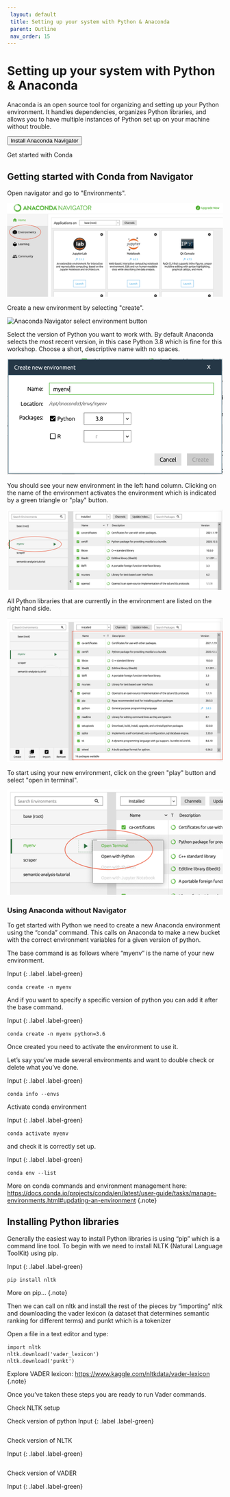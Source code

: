 ```yaml
---
 layout: default
 title: Setting up your system with Python & Anaconda
 parent: Outline
 nav_order: 15
---
```


# Setting up your system with Python & Anaconda

Anaconda is an open source tool for organizing and setting up your Python environment. It handles dependencies, organizes Python libraries, and allows you to have multiple instances of Python set up on your machine without trouble.

<a href="https://www.anaconda.com/products/individual"><button>Install Anaconda Navigator</button></a>

Get started with Conda

## Getting started with Conda from Navigator
Open navigator and go to "Environments".

![Anaconda Navigator first screen](content/images/anaconda-navigator.png)

Create a new environment by selecting "create".

![Anaconda Navigator select environment button](content/images/anaconda-navigator-env.png)

Select the version of Python you want to work with. By default Anaconda selects the most recent version, in this case Python 3.8 which is fine for this workshop. Choose a short, descriptive name with no spaces.

![Anaconda Navigator choose type of python](content/images/anaconda-navigator-env-choose-python.png)

You should see your new environment in the left hand column. Clicking on the name of the environment activates the environment which is indicated by a green triangle or "play" button.

![Anaconda Navigator activate environment](content/images/anaconda-navigator-myenv-activate.png)

All Python libraries that are currently in the environment are listed on the right hand side.

![Anaconda Navigator list of packages on right hand side of screen](content/images/anaconda-navigator-myenv-packages.png)

To start using your new environment, click on the green "play" button and select "open in terminal".

![Anaconda Navigator open in terminal](content/images/anaconda-navigator-myenv-terminal.png)

### Using Anaconda without Navigator

To get started with Python we need to create a new Anaconda environment using the “conda” command. This calls on Anaconda to make a new bucket with the correct environment variables for a given version of python.

The base command is as follows where “myenv” is the name of your new environment.

Input
{: .label .label-green}
~~~
conda create -n myenv
~~~

And if you want to specify a specific version of python you can add it after the base command.

Input
{: .label .label-green}
~~~
conda create -n myenv python=3.6
~~~

Once created you need to activate the environment to use it.

Let’s say you’ve made several environments and want to double check or delete what you’ve done.

Input
{: .label .label-green}
~~~
conda info --envs
~~~

Activate conda environment

Input
{: .label .label-green}
~~~
conda activate myenv
~~~

and check it is correctly set up.

Input
{: .label .label-green}
~~~
conda env --list
~~~

More on conda commands and environment management here: https://docs.conda.io/projects/conda/en/latest/user-guide/tasks/manage-environments.html#updating-an-environment
{.note}

## Installing Python libraries
Generally the easiest way to install Python libraries is using “pip” which is a command line tool. To begin with we need to install NLTK (Natural Language ToolKit) using pip.

Input
{: .label .label-green}
~~~
pip install nltk
~~~

More on pip...
{.note}

Then we can call on nltk and install the rest of the pieces by “importing” nltk and downloading the vader lexicon (a dataset that determines semantic ranking for different terms) and punkt which is a tokenizer

Open a file in a text editor and type:
~~~
import nltk
nltk.download('vader_lexicon')
nltk.download('punkt')
~~~

Explore VADER lexicon: https://www.kaggle.com/nltkdata/vader-lexicon
{.note}

Once you’ve taken these steps you are ready to run Vader commands.

Check NLTK setup

Check version of python
Input
{: .label .label-green}
~~~
~~~

Check version of NLTK

Input
{: .label .label-green}
~~~
~~~

Check version of VADER

Input
{: .label .label-green}
~~~
~~~
